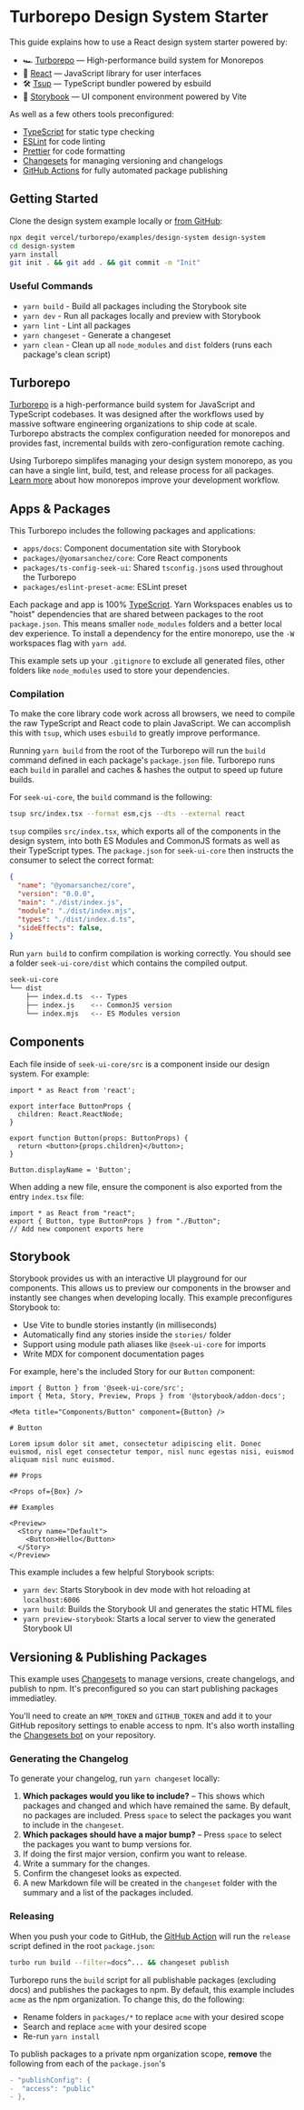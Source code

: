# Turborepo Design System Starter

This guide explains how to use a React design system starter powered by:

- 🏎 [Turborepo](https://turborepo.org) — High-performance build system for Monorepos
- 🚀 [React](https://reactjs.org/) — JavaScript library for user interfaces
- 🛠 [Tsup](https://github.com/egoist/tsup) — TypeScript bundler powered by esbuild
- 📖 [Storybook](https://storybook.js.org/) — UI component environment powered by Vite

As well as a few others tools preconfigured:

- [TypeScript](https://www.typescriptlang.org/) for static type checking
- [ESLint](https://eslint.org/) for code linting
- [Prettier](https://prettier.io) for code formatting
- [Changesets](https://github.com/changesets/changesets) for managing versioning and changelogs
- [GitHub Actions](https://github.com/changesets/action) for fully automated package publishing

## Getting Started

Clone the design system example locally or [from GitHub](https://github.com/vercel/turborepo/tree/main/examples/design-system):

```bash
npx degit vercel/turborepo/examples/design-system design-system
cd design-system
yarn install
git init . && git add . && git commit -m "Init"
```

### Useful Commands

- `yarn build` - Build all packages including the Storybook site
- `yarn dev` - Run all packages locally and preview with Storybook
- `yarn lint` - Lint all packages
- `yarn changeset` - Generate a changeset
- `yarn clean` - Clean up all `node_modules` and `dist` folders (runs each package's clean script)

## Turborepo

[Turborepo](https://turborepo.org) is a high-performance build system for JavaScript and TypeScript codebases. It was designed after the workflows used by massive software engineering organizations to ship code at scale. Turborepo abstracts the complex configuration needed for monorepos and provides fast, incremental builds with zero-configuration remote caching.

Using Turborepo simplifes managing your design system monorepo, as you can have a single lint, build, test, and release process for all packages. [Learn more](https://vercel.com/blog/monorepos-are-changing-how-teams-build-software) about how monorepos improve your development workflow.

## Apps & Packages

This Turborepo includes the following packages and applications:

- `apps/docs`: Component documentation site with Storybook
- `packages/@yomarsanchez/core`: Core React components
- `packages/ts-config-seek-ui`: Shared `tsconfig.json`s used throughout the Turborepo
- `packages/eslint-preset-acme`: ESLint preset

Each package and app is 100% [TypeScript](https://www.typescriptlang.org/). Yarn Workspaces enables us to "hoist" dependencies that are shared between packages to the root `package.json`. This means smaller `node_modules` folders and a better local dev experience. To install a dependency for the entire monorepo, use the `-W` workspaces flag with `yarn add`.

This example sets up your `.gitignore` to exclude all generated files, other folders like `node_modules` used to store your dependencies.

### Compilation

To make the core library code work across all browsers, we need to compile the raw TypeScript and React code to plain JavaScript. We can accomplish this with `tsup`, which uses `esbuild` to greatly improve performance.

Running `yarn build` from the root of the Turborepo will run the `build` command defined in each package's `package.json` file. Turborepo runs each `build` in parallel and caches & hashes the output to speed up future builds.

For `seek-ui-core`, the `build` command is the following:

```bash
tsup src/index.tsx --format esm,cjs --dts --external react
```

`tsup` compiles `src/index.tsx`, which exports all of the components in the design system, into both ES Modules and CommonJS formats as well as their TypeScript types. The `package.json` for `seek-ui-core` then instructs the consumer to select the correct format:

```json:seek-ui-core/package.json
{
  "name": "@yomarsanchez/core",
  "version": "0.0.0",
  "main": "./dist/index.js",
  "module": "./dist/index.mjs",
  "types": "./dist/index.d.ts",
  "sideEffects": false,
}
```

Run `yarn build` to confirm compilation is working correctly. You should see a folder `seek-ui-core/dist` which contains the compiled output.

```bash
seek-ui-core
└── dist
    ├── index.d.ts  <-- Types
    ├── index.js    <-- CommonJS version
    └── index.mjs   <-- ES Modules version
```

## Components

Each file inside of `seek-ui-core/src` is a component inside our design system. For example:

```tsx:seek-ui-core/src/Button.tsx
import * as React from 'react';

export interface ButtonProps {
  children: React.ReactNode;
}

export function Button(props: ButtonProps) {
  return <button>{props.children}</button>;
}

Button.displayName = 'Button';
```

When adding a new file, ensure the component is also exported from the entry `index.tsx` file:

```tsx:seek-ui-core/src/index.tsx
import * as React from "react";
export { Button, type ButtonProps } from "./Button";
// Add new component exports here
```

## Storybook

Storybook provides us with an interactive UI playground for our components. This allows us to preview our components in the browser and instantly see changes when developing locally. This example preconfigures Storybook to:

- Use Vite to bundle stories instantly (in milliseconds)
- Automatically find any stories inside the `stories/` folder
- Support using module path aliases like `@seek-ui-core` for imports
- Write MDX for component documentation pages

For example, here's the included Story for our `Button` component:

```js:apps/docs/stories/button.stories.mdx
import { Button } from '@seek-ui-core/src';
import { Meta, Story, Preview, Props } from '@storybook/addon-docs';

<Meta title="Components/Button" component={Button} />

# Button

Lorem ipsum dolor sit amet, consectetur adipiscing elit. Donec euismod, nisl eget consectetur tempor, nisl nunc egestas nisi, euismod aliquam nisl nunc euismod.

## Props

<Props of={Box} />

## Examples

<Preview>
  <Story name="Default">
    <Button>Hello</Button>
  </Story>
</Preview>
```

This example includes a few helpful Storybook scripts:

- `yarn dev`: Starts Storybook in dev mode with hot reloading at `localhost:6006`
- `yarn build`: Builds the Storybook UI and generates the static HTML files
- `yarn preview-storybook`: Starts a local server to view the generated Storybook UI

## Versioning & Publishing Packages

This example uses [Changesets](https://github.com/changesets/changesets) to manage versions, create changelogs, and publish to npm. It's preconfigured so you can start publishing packages immediatley.

You'll need to create an `NPM_TOKEN` and `GITHUB_TOKEN` and add it to your GitHub repository settings to enable access to npm. It's also worth installing the [Changesets bot](https://github.com/apps/changeset-bot) on your repository.

### Generating the Changelog

To generate your changelog, run `yarn changeset` locally:

1. **Which packages would you like to include?** – This shows which packages and changed and which have remained the same. By default, no packages are included. Press `space` to select the packages you want to include in the `changeset`.
1. **Which packages should have a major bump?** – Press `space` to select the packages you want to bump versions for.
1. If doing the first major version, confirm you want to release.
1. Write a summary for the changes.
1. Confirm the changeset looks as expected.
1. A new Markdown file will be created in the `changeset` folder with the summary and a list of the packages included.

### Releasing

When you push your code to GitHub, the [GitHub Action](https://github.com/changesets/action) will run the `release` script defined in the root `package.json`:

```bash
turbo run build --filter=docs^... && changeset publish
```

Turborepo runs the `build` script for all publishable packages (excluding docs) and publishes the packages to npm. By default, this example includes `acme` as the npm organization. To change this, do the following:

- Rename folders in `packages/*` to replace `acme` with your desired scope
- Search and replace `acme` with your desired scope
- Re-run `yarn install`

To publish packages to a private npm organization scope, **remove** the following from each of the `package.json`'s

```diff
- "publishConfig": {
-  "access": "public"
- },
```
